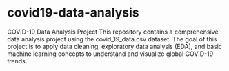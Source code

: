 # covid19-data-analysis
COVID-19 Data Analysis Project This repository contains a comprehensive data analysis project using the covid_19_data.csv dataset. The goal of this project is to apply data cleaning, exploratory data analysis (EDA), and basic machine learning concepts to understand and visualize global COVID-19 trends.
